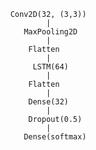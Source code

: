 
        Conv2D(32, (3,3))
                |
           MaxPooling2D
                |
            Flatten
                |
             LSTM(64)
                |
            Flatten
                |
            Dense(32)
                |
            Dropout(0.5)
                |
           Dense(softmax)
